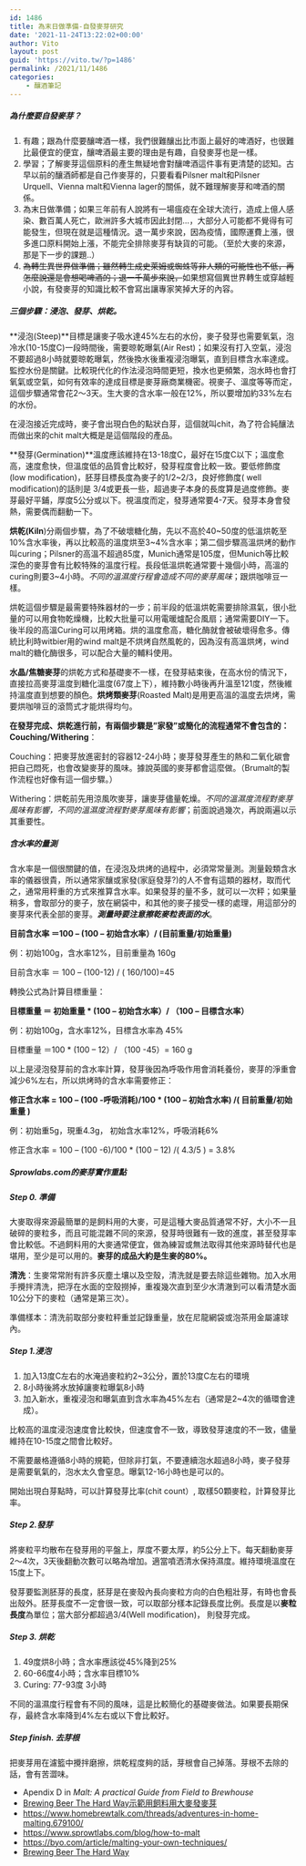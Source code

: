 ```yaml
---
id: 1486
title: 為末日做準備-自發麥芽研究
date: '2021-11-24T13:22:02+00:00'
author: Vito
layout: post
guid: 'https://vito.tw/?p=1486'
permalink: /2021/11/1486
categories:
    - 釀酒筆記
---
```


##### 為什麼要自發麥芽？

1. 有趣；跟為什麼要釀啤酒一樣，我們很難釀出比市面上最好的啤酒好，也很難比最便宜的便宜，釀啤酒最主要的理由是有趣，自發麥芽也是一樣。
2. 學習；了解麥芽這個原料的產生無疑地會對釀啤酒這件事有更清楚的認知。古早以前的釀酒師都是自己作麥芽的，只要看看Pilsner malt和Pilsner Urquell、Vienna malt和Vienna lager的關係，就不難理解麥芽和啤酒的關係。
3. 為末日做準備；如果三年前有人說將有一場瘟疫在全球大流行，造成上億人感染、數百萬人死亡，歐洲許多大城市因此封閉…，大部分人可能都不覺得有可能發生，但現在就是這種情況。退一萬步來說，因為疫情，國際運費上漲，很多進口原料開始上漲，不能完全排除麥芽有缺貨的可能。（至於大麥的來源，那是下一步的課題..）
4. <s>為轉生異世界做準備；雖然轉生成史萊姆或蜘蛛等非人類的可能性也不低，再怎麼說還是會想喝啤酒的；退一千萬步來說，</s>如果想寫個異世界轉生或穿越輕小說，有發麥芽的知識比較不會寫出讓專家笑掉大牙的內容。

##### 三個步驟：浸泡、發芽、烘乾。

**浸泡(Steep)**目標是讓麥子吸水達45%左右的水份，麥子發芽也需要氧氣，泡冷水(10-15度C)一段時間後，需要晾乾曝氣(Air Rest)；如果沒有打入空氣，浸泡不要超過8小時就要晾乾曝氣，然後換水後重複浸泡曝氣，直到目標含水率達成。監控水份是關鍵。比較現代化的作法浸泡時間更短，換水也更頻繁，泡水時也會打氧氣或空氣，如何有效率的達成目標是麥芽廠商業機密。視麥子、溫度等等而定，這個步驟通常會花2～3天。生大麥的含水率一般在12%，所以要增加約33%左右的水份。

在浸泡接近完成時，麥子會出現白色的點狀白芽，這個就叫chit，為了符合純釀法而做出來的chit malt大概是是這個階段的產品。

**發芽(Germination)**溫度應該維持在13-18度C，最好在15度C以下；溫度愈高，速度愈快，但溫度低的品質會比較好，發芽程度會比較一致。要低修飾度(low modification)，胚芽目標長度為麥子的1/2~2/3，良好修飾度( well modification)的話則是 3/4或更長一些，超過麥子本身的長度算是過度修飾。麥芽最好平鋪，厚度5公分或以下。視溫度而定，發芽通常要4-7天。發芽本身會發熱，需要偶而翻動一下。

**烘乾(Kiln**)分兩個步驟，為了不破壞糖化酶，先以不高於40~50度的低溫烘乾至10%含水率後，再以比較高的溫度烘至3~4%含水率；第二個步驟高溫烘烤的動作叫curing；Pilsner的高溫不超過85度，Munich通常是105度，但Munich等比較深色的麥芽會有比較特殊的溫度行程。長段低溫烘乾通常要十幾個小時，高溫的curing則要3~4小時。*不同的溫濕度行程會造成不同的麥芽風味*；跟烘咖啡豆一樣。

烘乾這個步驟是最需要特殊器材的一步；前半段的低溫烘乾需要排除濕氣，很小批量的可以用食物乾燥機，比較大批量可以用電暖爐配合風扇；通常需要DIY一下。後半段的高溫Curing可以用烤箱。烘的溫度愈高，糖化酶就會被破壞得愈多。傳統比利時witbier用的wind malt是不烘烤自然風乾的，因為沒有高溫烘烤，wind malt的糖化酶很多，可以配合大量的輔料使用。

**水晶/焦糖麥芽**的烘乾方式和基礎麥不一樣，在發芽結束後，在高水份的情況下，直接拉高麥芽溫度到糖化溫度(67度上下），維持數小時後再升溫至121度，然後維持溫度直到想要的顏色。**烘烤類麥芽**(Roasted Malt)是用更高溫的溫度去烘烤，需要烘咖啡豆的滾筒式才能烘得均勻。

**在發芽完成、烘乾進行前，有兩個步驟是”家發”或簡化的流程通常不會包含的：Couching/Withering**：

Couching：把麥芽放進密封的容器12-24小時；麥芽發芽產生的熱和二氧化碳會把自己悶死，也會改變麥芽的風味。據說英國的麥芽都會這麼做。（Brumalt的製作流程也好像有這一個步驟。）

Withering：烘乾前先用涼風吹麥芽，讓麥芽儘量乾燥。*不同的溫濕度流程對麥芽風味有影響，不同的溫濕度流程對麥芽風味有影響*；前面說過幾次，再說兩遍以示其重要性。

##### 含水率的量測

含水率是一個很關鍵的值，在浸泡及烘烤的過程中，必須常常量測。測量穀類含水率的儀器很貴，所以通常家釀或家發(家庭發芽?)的人不會有這類的器材，取而代之，通常用秤重的方式來推算含水率。如果發芽的量不多，就可以一次秤；如果量稍多，會取部分的麥子，放在網袋中，和其他的麥子接受一樣的處理，用這部分的麥芽來代表全部的麥芽。***測量時要注意擦乾麥粒表面的水***。

**目前含水率 ＝100 – (100 – 初始含水率）/ (目前重量/初始重量)**

例：初始100g，含水率12%，目前重量為 160g

目前含水率 ＝ 100 – (100-12) / ( 160/100)=45

轉換公式為計算目標重量：

**目標重量 ＝ 初始重量 \* (100 – 初始含水率）/ （100 – 目標含水率）**

例：初始100g，含水率12%，目標含水率為 45%

目標重量 ＝100 \* (100 – 12）/ （100 -45）= 160 g

以上是浸泡發芽前的含水率計算，發芽後因為呼吸作用會消耗養份，麥芽的淨重會減少6%左右，所以烘烤時的含水率需要修正：

**修正含水率 = 100 – (100 -呼吸消耗)/100 \* (100 – 初始含水率) /( 目前重量/初始重量 )**

例：初始重5g，現重4.3g， 初始含水率12%，呼吸消耗6%

修正含水率 = 100 – (100 -6)/100 \* (100 – 12) /( 4.3/5 ) = 3.8%

##### Sprowlabs.com的麥芽實作重點

##### Step 0. 準備

大麥取得來源最簡單的是飼料用的大麥，可是這種大麥品質通常不好，大小不一且破碎的麥粒多，而且可能混雜不同的來源，發芽時很難有一致的進度，甚至發芽率會比較低。不過飼料用的大麥通常便宜，做為練習或無法取得其他來源時替代也是堪用，至少是可以用的。**麥芽的成品大約是生麥的80%。**

**清洗**：生麥常常附有許多灰塵土壤以及空殼，清洗就是要去除這些雜物。加入水用手攪拌清洗，把浮在水面的空殼撈掉，重複幾次直到至少水清澈到可以看清楚水面10公分下的麥粒（通常是第三次）。

準備樣本：清洗前取部分麥粒秤重並記錄重量，放在尼龍網袋或泡茶用金屬濾球內。

##### Step 1.浸泡

1. 加入13度C左右的水淹過麥粒約2~3公分，置於13度C左右的環境
2. 8小時後將水放掉讓麥粒曝氣8小時
3. 加入新水，重複浸泡和曝氣直到含水率為45%左右（通常是2~4次的循環會達成）。

比較高的溫度浸泡速度會比較快，但速度會不一致，導致發芽速度的不一致，儘量維持在10-15度之間會比較好。

不需要嚴格遵循8小時的規範，但除非打氣，不要連續泡水超過8小時，麥子發芽是需要氧氣的，泡水太久會窒息。曝氣12-16小時也是可以的。

開始出現白芽點時，可以計算發芽比率(chit count）, 取樣50顆麥粒，計算發芽比率。

##### Step 2.發芽

將麥粒平均散布在發芽用的平盤上，厚度不要太厚，約5公分上下。每天翻動麥芽2～4次，3天後翻動次數可以略為增加。適當噴洒清水保持濕度。維持環境溫度在15度上下。

發芽要監測胚芽的長度，胚芽是在麥殼內長向麥粒方向的白色粗壯芽，有時也會長出殼外。胚芽長度不一定會很一致，可以取部分樣本記錄長度比例。長度是以**麥粒長度**為單位；當大部分都超過3/4(Well modification)， 則發芽完成。

##### Step 3. 烘乾

1. 49度烘8小時；含水率應該從45%降到25%
2. 60-66度4小時；含水率目標10%
3. Curing: 77-93度 3小時

不同的溫濕度行程會有不同的風味，這是比較簡化的基礎麥做法。如果要長期保存，最終含水率降到4%左右或以下會比較好。

##### Step finish. 去芽根

把麥芽用在濾籃中攪拌磨擦，烘乾程度夠的話，芽根會自己掉落。芽根不去除的話，會有苦澀味。

- Apendix D in *Malt: A practical Guide from Field to Brewhouse*
- [Brewing Beer The Hard Way示範用飼料用大麥發麥芽](https://www.youtube.com/watch?v=1W0Nt2hp1vs)
- https://www.homebrewtalk.com/threads/adventures-in-home-malting.679100/
- https://www.sprowtlabs.com/blog/how-to-malt
- https://byo.com/article/malting-your-own-techniques/
- [Brewing Beer The Hard Way](https://brewingbeerthehardway.wordpress.com)